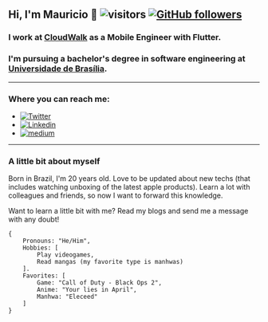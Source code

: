 ## Hi, I'm Mauricio 👋 ![visitors](https://visitor-badge.glitch.me/badge?page_id=MauricioMachadoFF.MauricioMachadoFF) [![GitHub followers](https://img.shields.io/github/followers/MauricioMachadoFF.svg?style=social&label=Follow&maxAge=2592000)](https://github.com/MauricioMachadoFF?tab=followers)

### I work at [CloudWalk](https://www.linkedin.com/company/cloudwalk-inc) as a Mobile Engineer with Flutter.

### I'm pursuing a bachelor's degree in software engineering at [Universidade de Brasília](https://www.linkedin.com/school/universidade-de-bras-lia/).

---

### Where you can reach me:

- [![Twitter](https://img.shields.io/badge/-Twitter-222222?style=flat-square&logo=twitter&logoColor=white&link=https://twitter.com/EngincanVeske)](https://twitter.com/mauricio__axe)
- [![Linkedin](https://img.shields.io/badge/-LinkedIn-222222?style=flat-square&logo=Linkedin&logoColor=white&link=https://www.linkedin.com/in/engincan-veske-b4a75b145/)](https://www.linkedin.com/in/mauricio-machado-fernandes/)
- [![medium](https://aleen42.github.io/badges/src/medium.svg)](https://medium.com/@mauriciofozmmff33/about)

---

### A little bit about myself

Born in Brazil, I'm 20 years old. Love to be updated about new techs (that includes watching unboxing of the latest apple products). Learn a lot with colleagues and friends, so now I want to forward this knowledge.

Want to learn a little bit with me? Read my blogs and send me a message with any doubt!

```
{
    Pronouns: "He/Him",
    Hobbies: [
        Play videogames,
        Read mangas (my favorite type is manhwas)
    ].
    Favorites: [
        Game: "Call of Duty - Black Ops 2",
        Anime: "Your lies in April",
        Manhwa: "Eleceed"
    ]
}
```
